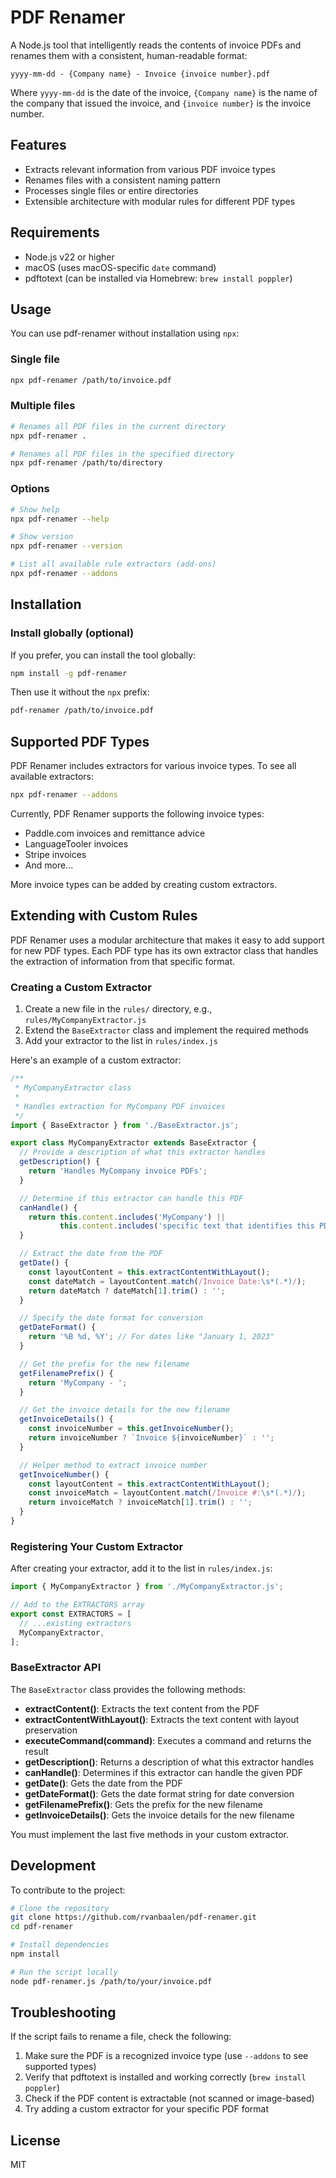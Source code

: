 # PDF Renamer

A Node.js tool that intelligently reads the contents of invoice PDFs and renames them with a consistent, human-readable format:

`yyyy-mm-dd - {Company name} - Invoice {invoice number}.pdf` 

Where `yyyy-mm-dd` is the date of the invoice, `{Company name}` is the name of the company that issued the invoice, and `{invoice number}` is the invoice number.

## Features

- Extracts relevant information from various PDF invoice types
- Renames files with a consistent naming pattern
- Processes single files or entire directories
- Extensible architecture with modular rules for different PDF types

## Requirements

- Node.js v22 or higher
- macOS (uses macOS-specific `date` command)
- pdftotext (can be installed via Homebrew: `brew install poppler`)

## Usage

You can use pdf-renamer without installation using `npx`:

### Single file
```bash
npx pdf-renamer /path/to/invoice.pdf
```

### Multiple files
```bash
# Renames all PDF files in the current directory
npx pdf-renamer . 

# Renames all PDF files in the specified directory
npx pdf-renamer /path/to/directory
```

### Options
```bash
# Show help
npx pdf-renamer --help

# Show version
npx pdf-renamer --version

# List all available rule extractors (add-ons)
npx pdf-renamer --addons
```

## Installation

### Install globally (optional)

If you prefer, you can install the tool globally:

```bash
npm install -g pdf-renamer
```

Then use it without the `npx` prefix:

```bash
pdf-renamer /path/to/invoice.pdf
```

## Supported PDF Types

PDF Renamer includes extractors for various invoice types. To see all available extractors:

```bash
npx pdf-renamer --addons
```

Currently, PDF Renamer supports the following invoice types:

- Paddle.com invoices and remittance advice
- LanguageTooler invoices
- Stripe invoices
- And more...

More invoice types can be added by creating custom extractors.

## Extending with Custom Rules

PDF Renamer uses a modular architecture that makes it easy to add support for new PDF types. Each PDF type has its own extractor class that handles the extraction of information from that specific format.

### Creating a Custom Extractor

1. Create a new file in the `rules/` directory, e.g., `rules/MyCompanyExtractor.js`
2. Extend the `BaseExtractor` class and implement the required methods
3. Add your extractor to the list in `rules/index.js`

Here's an example of a custom extractor:

```javascript
/**
 * MyCompanyExtractor class
 * 
 * Handles extraction for MyCompany PDF invoices
 */
import { BaseExtractor } from './BaseExtractor.js';

export class MyCompanyExtractor extends BaseExtractor {
  // Provide a description of what this extractor handles
  getDescription() {
    return 'Handles MyCompany invoice PDFs';
  }

  // Determine if this extractor can handle this PDF
  canHandle() {
    return this.content.includes('MyCompany') || 
           this.content.includes('specific text that identifies this PDF type');
  }

  // Extract the date from the PDF
  getDate() {
    const layoutContent = this.extractContentWithLayout();
    const dateMatch = layoutContent.match(/Invoice Date:\s*(.*)/);
    return dateMatch ? dateMatch[1].trim() : '';
  }

  // Specify the date format for conversion
  getDateFormat() {
    return '%B %d, %Y'; // For dates like "January 1, 2023"
  }

  // Get the prefix for the new filename
  getFilenamePrefix() {
    return 'MyCompany - ';
  }

  // Get the invoice details for the new filename
  getInvoiceDetails() {
    const invoiceNumber = this.getInvoiceNumber();
    return invoiceNumber ? `Invoice ${invoiceNumber}` : '';
  }

  // Helper method to extract invoice number
  getInvoiceNumber() {
    const layoutContent = this.extractContentWithLayout();
    const invoiceMatch = layoutContent.match(/Invoice #:\s*(.*)/);
    return invoiceMatch ? invoiceMatch[1].trim() : '';
  }
}
```

### Registering Your Custom Extractor

After creating your extractor, add it to the list in `rules/index.js`:

```javascript
import { MyCompanyExtractor } from './MyCompanyExtractor.js';

// Add to the EXTRACTORS array
export const EXTRACTORS = [
  // ...existing extractors
  MyCompanyExtractor,
];
```

### BaseExtractor API

The `BaseExtractor` class provides the following methods:

- **extractContent()**: Extracts the text content from the PDF
- **extractContentWithLayout()**: Extracts the text content with layout preservation
- **executeCommand(command)**: Executes a command and returns the result
- **getDescription()**: Returns a description of what this extractor handles
- **canHandle()**: Determines if this extractor can handle the given PDF
- **getDate()**: Gets the date from the PDF
- **getDateFormat()**: Gets the date format string for date conversion
- **getFilenamePrefix()**: Gets the prefix for the new filename
- **getInvoiceDetails()**: Gets the invoice details for the new filename

You must implement the last five methods in your custom extractor.

## Development

To contribute to the project:

```bash
# Clone the repository
git clone https://github.com/rvanbaalen/pdf-renamer.git
cd pdf-renamer

# Install dependencies
npm install

# Run the script locally
node pdf-renamer.js /path/to/your/invoice.pdf
```

## Troubleshooting

If the script fails to rename a file, check the following:

1. Make sure the PDF is a recognized invoice type (use `--addons` to see supported types)
2. Verify that pdftotext is installed and working correctly (`brew install poppler`)
3. Check if the PDF content is extractable (not scanned or image-based)
4. Try adding a custom extractor for your specific PDF format

## License

MIT
